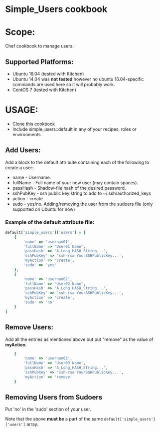 # Simple_Users cookbook
# Scope:
 Chef cookbook to manage users.
## Supported Platforms:

- Ubuntu 16.04 (tested with Kitchen)
- Ubuntu 14.04 was **not tested** however no ubuntu 16.04-specific commands are used here so it will probably work.
- CentOS 7 (tested with Kitchen)

# USAGE:
- Clone this cookbook
- Include simple_users::default in any of your recipes, roles or environments.

## Add Users:
Add a block to the default attribute containing each of the following to create a user:
-  name - Username.
-  fullName - Full name of your new user (may contain spaces).
-  passHash - Shadow-file hash of the desired password.
-  sshPubKey - ssh public key string to add to ~/.ssh/authorized_keys
-  action - create
-  sudo - yes/no. Adding/removing the user from the sudoers file (only supported on Ubuntu for now)

### Example of the default attribute file:
```ruby
default['simple_users']['users'] = [
	{
		'name' => 'usernam01',
		'fullName' => 'User01 Name',
		'passHash' => 'A_Long_HASH_String...',
		'sshPubKey' => 'ssh-rsa YourSSHPublicKey...',
		'myAction' => 'create',
		'sudo' => 'yes'
	},
	{
		'name' => 'usernam02',
		'fullName' => 'User02 Name',
		'passHash' => 'A_Long_HASH_String...',
		'sshPubKey' => 'ssh-rsa YourSSHPublicKey...',
		'myAction' => 'create',
		'sudo' => 'no'
	}
]
```

## Remove Users:
 Add all the entries as mentioned above but put "remove" as the value of  **myAction**.
```ruby
	{
		'name' => 'usernam03',
		'fullName' => 'User03 Name',
		'passHash' => 'A_Long_HASH_String...',
		'sshPubKey' => 'ssh-rsa YourSSHPublicKey...',
		'myAction' => 'remove'
	}
```
## Removing Users from Sudoers
  Put 'no' in the 'sudo' section of your user.

Note that the above **must be** a part of the same  ``` default['simple_users']['users'] ``` array.
